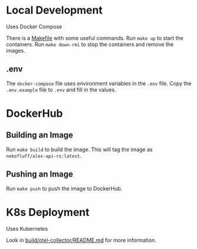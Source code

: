 # Local Development

Uses Docker Compose

There is a [Makefile](Makefile) with some useful commands. Run `make up` to start the containers. Run `make down-rmi` to stop the containers and remove the images.

## .env

The `docker-compose` file uses environment variables in the `.env` file. Copy the `.env.example` file to `.env` and fill in the values.

# DockerHub

## Building an Image

Run `make build` to build the image. This will tag the image as `nekofluff/alex-api-rs:latest`.

## Pushing an Image

Run `make push` to push the image to DockerHub.

# K8s Deployment

Uses Kubernetes

Look in [build/otel-collector/README.md](build/otel-collector/README.md) for more information.